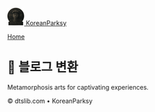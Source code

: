 <div class="site-header">

<a href="/" class="brand"><img src="/assets/img/logo.png"
style="height:40px" alt="KoreanParksy" /> <span
class="brand-title">KoreanParksy</span></a>

[Home](/)

</div>

<div class="container" role="main">

# 🎨 블로그 변환

Metamorphosis arts for captivating experiences.

</div>

© dtslib.com • KoreanParksy
